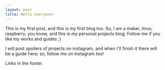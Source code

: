 ```yaml
---
layout: post
title: Hello everyone!
---
```


This is my first post, and this is my first blog too. So, I am a maker, linux, raspberry, you know, and this is my personal projects blog;
Follow me if you like my works and guides ;)



I will post spoilers of projects on instagram, and when I'll finish it there will be a guide here;
so, follow me on instagram too!

Links in the footer.
